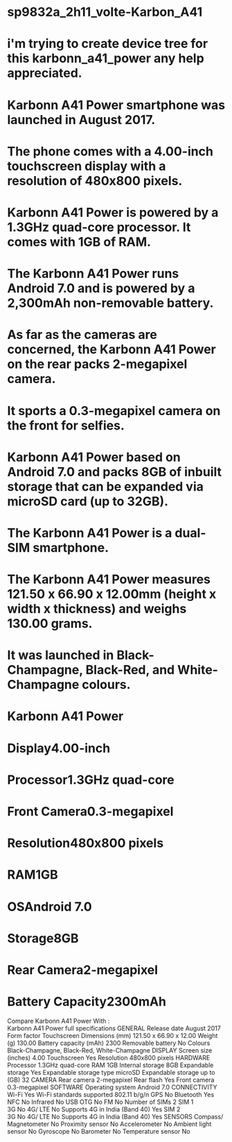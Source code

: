 # sp9832a_2h11_volte-Karbon_A41

# i'm trying to create device tree for this karbonn_a41_power any help appreciated.  
# Karbonn A41 Power smartphone was launched in August 2017. 
# The phone comes with a 4.00-inch touchscreen display with a resolution of 480x800 pixels.
# Karbonn A41 Power is powered by a 1.3GHz quad-core processor. It comes with 1GB of RAM.
# The Karbonn A41 Power runs Android 7.0 and is powered by a 2,300mAh non-removable battery.
# As far as the cameras are concerned, the Karbonn A41 Power on the rear packs 2-megapixel camera.
# It sports a 0.3-megapixel camera on the front for selfies. 
# Karbonn A41 Power based on Android 7.0 and packs 8GB of inbuilt storage that can be expanded via microSD card (up to 32GB). 
# The Karbonn A41 Power is a dual-SIM smartphone.
# The Karbonn A41 Power measures 121.50 x 66.90 x 12.00mm (height x width x thickness) and weighs 130.00 grams.
# It was launched in Black-Champagne, Black-Red, and White-Champagne colours.
 
 

# Karbonn A41 Power



# Display4.00-inch
# Processor1.3GHz quad-core
# Front Camera0.3-megapixel
# Resolution480x800 pixels
# RAM1GB
# OSAndroid 7.0
# Storage8GB
# Rear Camera2-megapixel
# Battery Capacity2300mAh

   

Compare Karbonn A41 Power With :  
Karbonn A41 Power full specifications
GENERAL
Release date	August 2017
Form factor	Touchscreen
Dimensions (mm)	121.50 x 66.90 x 12.00
Weight (g)	130.00
Battery capacity (mAh)	2300
Removable battery	No
Colours	Black-Champagne, Black-Red, White-Champagne
DISPLAY
Screen size (inches)	4.00
Touchscreen	Yes
Resolution	480x800 pixels
HARDWARE
Processor	1.3GHz quad-core
RAM	1GB
Internal storage	8GB
Expandable storage	Yes
Expandable storage type	microSD
Expandable storage up to (GB)	32
CAMERA
Rear camera	2-megapixel
Rear flash	Yes
Front camera	0.3-megapixel
SOFTWARE
Operating system	Android 7.0
CONNECTIVITY
Wi-Fi	Yes
Wi-Fi standards supported	802.11 b/g/n
GPS	No
Bluetooth	Yes
NFC	No
Infrared	No
USB OTG	No
FM	No
Number of SIMs	2
SIM 1	
3G	No
4G/ LTE	No
Supports 4G in India (Band 40)	Yes
SIM 2	
3G	No
4G/ LTE	No
Supports 4G in India (Band 40)	Yes
SENSORS
Compass/ Magnetometer	No
Proximity sensor	No
Accelerometer	No
Ambient light sensor	No
Gyroscope	No
Barometer	No
Temperature sensor	No
